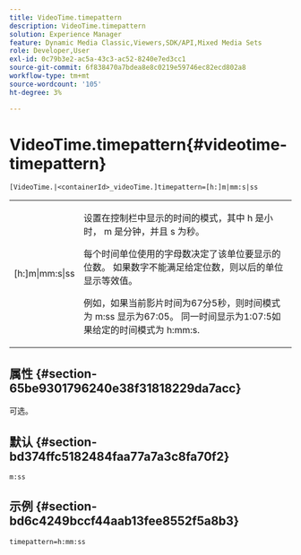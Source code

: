 ```yaml
---
title: VideoTime.timepattern
description: VideoTime.timepattern
solution: Experience Manager
feature: Dynamic Media Classic,Viewers,SDK/API,Mixed Media Sets
role: Developer,User
exl-id: 0c79b3e2-ac5a-43c3-ac52-8240e7ed3cc1
source-git-commit: 6f838470a7bdea8e8c0219e59746ec82ecd802a8
workflow-type: tm+mt
source-wordcount: '105'
ht-degree: 3%

---
```


# VideoTime.timepattern{#videotime-timepattern}

`[VideoTime.|<containerId>_videoTime.]timepattern=[h:]m|mm:s|ss`

<table id="table_9FC55144166F406DB07DFE0C57791475"> 
 <tbody> 
  <tr> 
   <td colname="col1"> <p> <span class="codeph"> [h:]m|mm:s|ss</span> </p> </td> 
   <td colname="col2"> <p> 设置在控制栏中显示的时间的模式，其中 <span class="codeph"> h</span> 是小时， <span class="codeph"> m</span> 是分钟，并且 <span class="codeph"> s</span> 为秒。 </p> <p>每个时间单位使用的字母数决定了该单位要显示的位数。 如果数字不能满足给定位数，则以后的单位显示等效值。 </p> <p>例如，如果当前影片时间为67分5秒，则时间模式为 <span class="codeph"> m:ss</span> 显示为67:05。 同一时间显示为1:07:5如果给定的时间模式为 <span class="codeph"> h:mm:s</span>. </p> </td> 
  </tr> 
 </tbody> 
</table>

## 属性 {#section-65be9301796240e38f31818229da7acc}

可选。

## 默认 {#section-bd374ffc5182484faa77a7a3c8fa70f2}

`m:ss`

## 示例 {#section-bd6c4249bccf44aab13fee8552f5a8b3}

`timepattern=h:mm:ss`
